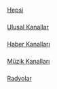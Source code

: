 [Hepsi](https://raw.githubusercontent.com/aytacesmebasi/aypitivibi/master/aypitivi.m3u)
###
[Ulusal Kanallar](https://raw.githubusercontent.com/aytacesmebasi/aypitivibi/master/ulusal.m3u)
###
[Haber Kanalları](https://raw.githubusercontent.com/aytacesmebasi/aypitivibi/master/haber.m3u)
###
[Müzik Kanalları](https://raw.githubusercontent.com/aytacesmebasi/aypitivibi/master/muzik.m3u)
###
[Radyolar](https://raw.githubusercontent.com/aytacesmebasi/aypitivibi/master/radyo.m3u)
